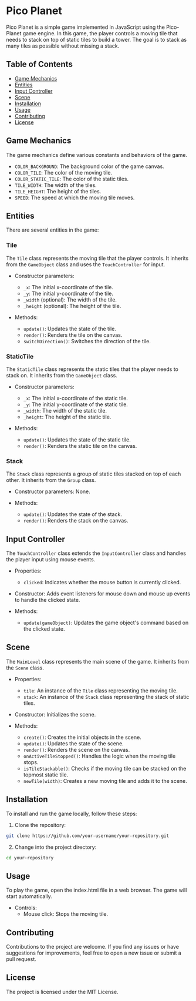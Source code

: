 # Pico Planet

Pico Planet is a simple game implemented in JavaScript using the Pico-Planet game engine. In this game, the player controls a moving tile that needs to stack on top of static tiles to build a tower. The goal is to stack as many tiles as possible without missing a stack.

## Table of Contents

- [Game Mechanics](#game-mechanics)
- [Entities](#entities)
- [Input Controller](#input-controller)
- [Scene](#scene)
- [Installation](#installation)
- [Usage](#usage)
- [Contributing](#contributing)
- [License](#license)

## Game Mechanics

The game mechanics define various constants and behaviors of the game.

- `COLOR_BACKGROUND`: The background color of the game canvas.
- `COLOR_TILE`: The color of the moving tile.
- `COLOR_STATIC_TILE`: The color of the static tiles.
- `TILE_WIDTH`: The width of the tiles.
- `TILE_HEIGHT`: The height of the tiles.
- `SPEED`: The speed at which the moving tile moves.

## Entities

There are several entities in the game:

### Tile

The `Tile` class represents the moving tile that the player controls. It inherits from the `GameObject` class and uses the `TouchController` for input.

- Constructor parameters:

  - `_x`: The initial x-coordinate of the tile.
  - `_y`: The initial y-coordinate of the tile.
  - `_width` (optional): The width of the tile.
  - `_height` (optional): The height of the tile.

- Methods:
  - `update()`: Updates the state of the tile.
  - `render()`: Renders the tile on the canvas.
  - `switchDirection()`: Switches the direction of the tile.

### StaticTile

The `StaticTile` class represents the static tiles that the player needs to stack on. It inherits from the `GameObject` class.

- Constructor parameters:

  - `_x`: The initial x-coordinate of the static tile.
  - `_y`: The initial y-coordinate of the static tile.
  - `_width`: The width of the static tile.
  - `_height`: The height of the static tile.

- Methods:
  - `update()`: Updates the state of the static tile.
  - `render()`: Renders the static tile on the canvas.

### Stack

The `Stack` class represents a group of static tiles stacked on top of each other. It inherits from the `Group` class.

- Constructor parameters: None.

- Methods:
  - `update()`: Updates the state of the stack.
  - `render()`: Renders the stack on the canvas.

## Input Controller

The `TouchController` class extends the `InputController` class and handles the player input using mouse events.

- Properties:

  - `clicked`: Indicates whether the mouse button is currently clicked.

- Constructor: Adds event listeners for mouse down and mouse up events to handle the clicked state.

- Methods:
  - `update(gameObject)`: Updates the game object's command based on the clicked state.

## Scene

The `MainLevel` class represents the main scene of the game. It inherits from the `Scene` class.

- Properties:

  - `tile`: An instance of the `Tile` class representing the moving tile.
  - `stack`: An instance of the `Stack` class representing the stack of static tiles.

- Constructor: Initializes the scene.

- Methods:
  - `create()`: Creates the initial objects in the scene.
  - `update()`: Updates the state of the scene.
  - `render()`: Renders the scene on the canvas.
  - `onActiveTileStopped()`: Handles the logic when the moving tile stops.
  - `isTileStackable()`: Checks if the moving tile can be stacked on the topmost static tile.
  - `newTile(width)`: Creates a new moving tile and adds it to the scene.

## Installation

To install and run the game locally, follow these steps:

1. Clone the repository:

```bash
git clone https://github.com/your-username/your-repository.git
```

2. Change into the project directory:

```bash
cd your-repository
```

## Usage

To play the game, open the index.html file in a web browser. The game will start automatically.

- Controls:
  - Mouse click: Stops the moving tile.

## Contributing

Contributions to the project are welcome. If you find any issues or have suggestions for improvements, feel free to open a new issue or submit a pull request.

## License

The project is licensed under the MIT License.
